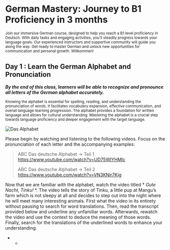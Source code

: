 # **German Mastery: Journey to B1 Proficiency in 3 months**
<sub>Join our immersive German course, designed to help you reach a B1 level proficiency in Deutsch. With daily tasks and engaging activities, you'll steadily progress towards your language goals. Our experienced instructors and supportive community will guide you along the way. Get ready to master German and unlock new opportunities for communication and personal growth. Willkommen!

  
## Day 1 : Learn the German Alphabet and Pronunciation 
***By the end of this class, learners will be able to recognize and pronounce all letters of the German alphabet accurately.***
  
<sub> Knowing the alphabet is essential for spelling, reading, and understanding the pronunciation of words. It facilitates vocabulary expansion, effective communication, and overall language learning progression. The alphabet provides a foundation for written language and allows for cultural understanding. Mastering the alphabet is a crucial step towards language proficiency and deeper engagement with the target language.

  ![Das Alphabet](https://tcl.azureedge.net/p/images_ar/art_img/5b3dc7bf-8ade-44f5-b1a3-916dc85a6656.jpg)
  
 Please begin by watching and listening to the following videos. Focus on the pronunciation of each letter and the accompanying examples: 
  
  > ABC Das deutsche Alphabet → Teil 1 https://www.youtube.com/watch?v=UD75WIYHMlc
  >
  > ABC Das deutsche Alphabet → Teil 2 https://www.youtube.com/watch?v=VN3KNir7Kig

Now that we are familiar with the alphabet, watch the video titled * *Gute Nacht, Tinku!* *. The video tells the story of Tinku, a little pup at Mangu’s farm which is not sleepy at all and decides to step out into the night where he will meet many interesting animals. 
First what the video in its entirety without pausing to search for word translations. Then, read the transcript provided below and underline any unfamiliar words. Afterwards, rewatch the video and use the context to deduce the meaning of those words. Finally, search for the translations of the underlined words to enhance your understanding.

  * * 
